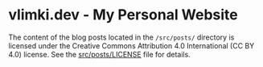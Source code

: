# vlimki.dev - My Personal Website

The content of the blog posts located in the `/src/posts/` directory is licensed under the Creative Commons Attribution 4.0 International (CC BY 4.0) license. See the [src/posts/LICENSE](src/posts/LICENSE) file for details.
